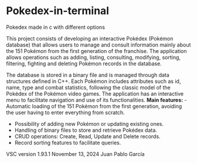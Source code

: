 # Pokedex-in-terminal
Pokedex made in c with different options

This project consists of developing an interactive Pokédex (Pokémon database) that allows users to manage and consult information mainly about the 151 Pokémon from the first generation of the franchise. The application allows operations such as adding, listing, consulting, modifying, sorting, filtering, fighting and deleting Pokémon records in the database.

The database is stored in a binary file and is managed through data structures defined in C++. Each Pokémon includes attributes such as id, name, type and combat statistics, following the classic model of the Pokédex of the Pokémon video games.
The application has an interactive menu to facilitate navigation and use of its functionalities.
**Main features:** - Automatic loading of the 151 Pokémon from the first generation, avoiding the user having to enter everything from scratch.
- Possibility of adding new Pokémon or updating existing ones.
- Handling of binary files to store and retrieve Pokédex data.
- CRUD operations: Create, Read, Update and Delete records.
- Record sorting features to facilitate queries.

VSC version 1.93.1 November 13, 2024 Juan Pablo García